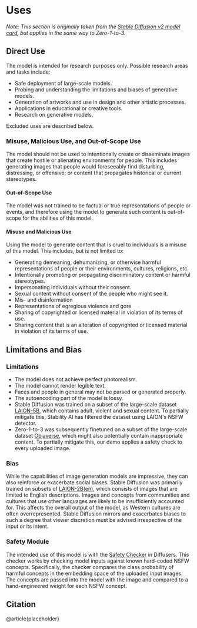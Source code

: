 
# Uses
_Note: This section is originally taken from the [Stable Diffusion v2 model card](https://huggingface.co/stabilityai/stable-diffusion-2), but applies in the same way to Zero-1-to-3._

## Direct Use 
The model is intended for research purposes only. Possible research areas and tasks include:

- Safe deployment of large-scale models.
- Probing and understanding the limitations and biases of generative models.
- Generation of artworks and use in design and other artistic processes.
- Applications in educational or creative tools.
- Research on generative models.

Excluded uses are described below.

### Misuse, Malicious Use, and Out-of-Scope Use
The model should not be used to intentionally create or disseminate images that create hostile or alienating environments for people. This includes generating images that people would foreseeably find disturbing, distressing, or offensive; or content that propagates historical or current stereotypes.

#### Out-of-Scope Use
The model was not trained to be factual or true representations of people or events, and therefore using the model to generate such content is out-of-scope for the abilities of this model.

#### Misuse and Malicious Use
Using the model to generate content that is cruel to individuals is a misuse of this model. This includes, but is not limited to:

- Generating demeaning, dehumanizing, or otherwise harmful representations of people or their environments, cultures, religions, etc.
- Intentionally promoting or propagating discriminatory content or harmful stereotypes.
- Impersonating individuals without their consent.
- Sexual content without consent of the people who might see it.
- Mis- and disinformation
- Representations of egregious violence and gore
- Sharing of copyrighted or licensed material in violation of its terms of use.
- Sharing content that is an alteration of copyrighted or licensed material in violation of its terms of use.

## Limitations and Bias

### Limitations

- The model does not achieve perfect photorealism.
- The model cannot render legible text.
- Faces and people in general may not be parsed or generated properly.
- The autoencoding part of the model is lossy.
- Stable Diffusion was trained on a subset of the large-scale dataset [LAION-5B](https://laion.ai/blog/laion-5b/), which contains adult, violent and sexual content. To partially mitigate this, Stability AI has filtered the dataset using LAION's NSFW detector.
- Zero-1-to-3 was subsequently finetuned on a subset of the large-scale dataset [Objaverse](https://objaverse.allenai.org/), which might also potentially contain inappropriate content. To partially mitigate this, our demo applies a safety check to every uploaded image.

### Bias
While the capabilities of image generation models are impressive, they can also reinforce or exacerbate social biases. 
Stable Diffusion was primarily trained on subsets of [LAION-2B(en)](https://laion.ai/blog/laion-5b/), which consists of images that are limited to English descriptions. 
Images and concepts from communities and cultures that use other languages are likely to be insufficiently accounted for. 
This affects the overall output of the model, as Western cultures are often overrepresented. 
Stable Diffusion mirrors and exacerbates biases to such a degree that viewer discretion must be advised irrespective of the input or its intent.


### Safety Module
The intended use of this model is with the [Safety Checker](https://github.com/huggingface/diffusers/blob/main/src/diffusers/pipelines/stable_diffusion/safety_checker.py) in Diffusers. 
This checker works by checking model inputs against known hard-coded NSFW concepts.
Specifically, the checker compares the class probability of harmful concepts in the embedding space of the uploaded input images. 
The concepts are passed into the model with the image and compared to a hand-engineered weight for each NSFW concept.

## Citation
@article{placeholder}
